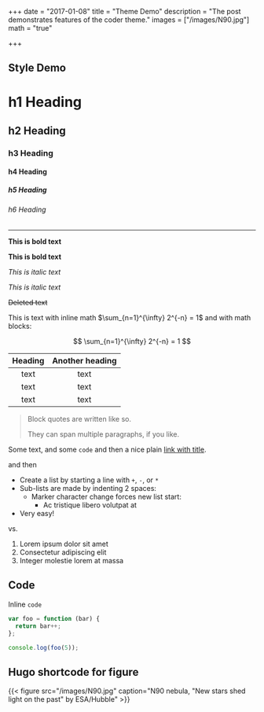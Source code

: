 +++
date = "2017-01-08"
title = "Theme Demo"
description = "The post demonstrates features of the coder theme."
images = ["/images/N90.jpg"]
math = "true"

+++

## Style Demo

# h1 Heading
## h2 Heading
### h3 Heading
#### h4 Heading
##### h5 Heading
###### h6 Heading


---

**This is bold text**

__This is bold text__

*This is italic text*

_This is italic text_

~~Deleted text~~

This is text with inline math $\sum_{n=1}^{\infty} 2^{-n} = 1$ and with math blocks:

$$
\sum_{n=1}^{\infty} 2^{-n} = 1
$$

| Heading | Another heading |
| :----:  | :-------------: |
|  text   |      text       |
|  text   |      text       |
|  text   |      text       |

> Block quotes are
> written like so.
>
> They can span multiple paragraphs,
> if you like.

Some text, and some `code` and then a nice plain [link with title](https://github.com/davidhampgonsalves/davidhampgonsalves.com-hugo "title text!").

and then

+ Create a list by starting a line with `+`, `-`, or `*`
+ Sub-lists are made by indenting 2 spaces:
  - Marker character change forces new list start:
    * Ac tristique libero volutpat at
+ Very easy!

vs.

1. Lorem ipsum dolor sit amet
2. Consectetur adipiscing elit
3. Integer molestie lorem at massa

## Code

Inline `code`

``` js
var foo = function (bar) {
  return bar++;
};

console.log(foo(5));
```

## Hugo shortcode for figure

{{< figure src="/images/N90.jpg" caption="N90 nebula, \"New stars shed light on the past\" by ESA/Hubble" >}}
